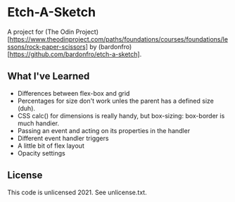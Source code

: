 # Etch-A-Sketch
A project for (The Odin Project)[https://www.theodinproject.com/paths/foundations/courses/foundations/lessons/rock-paper-scissors] by (bardonfro)[https://github.com/bardonfro/etch-a-sketch].

## What I've Learned
- Differences between flex-box and grid
- Percentages for size don't work unles the parent has a defined size (duh).
- CSS calc() for dimensions is really handy, but box-sizing: box-border is much handier.
- Passing an event and acting on its properties in the handler
- Different event handler triggers
- A little bit of flex layout
- Opacity settings

## License
This code is unlicensed 2021. See unlicense.txt.
